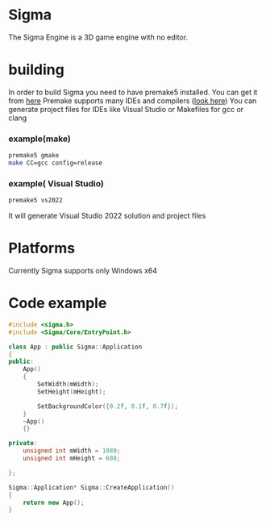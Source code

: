 # Sigma
The Sigma Engine is a 3D game engine with no editor.
# building
In order to build Sigma you need to have premake5 installed.
You can get it from [here](https://premake.github.io/)
Premake supports many IDEs and compilers ([look  here](https://premake.github.io/docs/Using-Premake))
You can generate project files for IDEs like Visual Studio or Makefiles for gcc or clang
### example(make)
```bash
premake5 gmake
make CC=gcc config=release
```
### example( Visual Studio)
```bash
premake5 vs2022
```
It will generate Visual Studio 2022 solution and project files
# Platforms
Currently Sigma supports only Windows x64
# Code example
``` c++
#include <sigma.h>
#include <Sigma/Core/EntryPoint.h>

class App : public Sigma::Application
{
public:
	App()
	{
		SetWidth(mWidth);
		SetHeight(mHeight);

		SetBackgroundColor({0.2f, 0.1f, 0.7f});
	}
	~App()
	{}

private:
	unsigned int mWidth = 1080;
	unsigned int mHeight = 608;

};

Sigma::Application* Sigma::CreateApplication()
{
	return new App();
}

```
